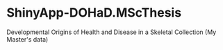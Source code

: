 # ShinyApp-DOHaD.MScThesis
Developmental Origins of Health and Disease in a Skeletal Collection (My Master's data)
